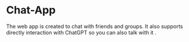 # Chat-App
The web app is created to chat with friends and groups. It also supports directly interaction with ChatGPT so you can also talk with it .
